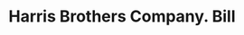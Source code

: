 ---
doi: 10.7916/D8TF18B4
date_other: '1920'
date_other_textual: '1920'
form: printed ephemera
genre:
- Invoices
name:
- Harris Brothers Company
object_in_context_url: https://biggert.cul.columbia.edu/items/view/ave_biggert_00199
subject_hierarchical_geographic:
- Chicago, Illinois, United States
subject_name:
- Harris Brothers Company
title: Harris Brothers Company. Bill
sort_title: Harris Brothers Company. Bill
call_number: ave_biggert_00199
coordinates:
- 41.83694444444445,-87.68472222222222
pid: ave_biggert_00199
identifiers: ave_biggert_00199
permalink: /biggert/ave_biggert_00199/
layout: iiif-image-page
---